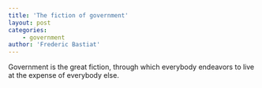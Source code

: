 ```yaml
---
title: 'The fiction of government'
layout: post
categories:
    - government
author: 'Frederic Bastiat'
---
```


Government is the great fiction, through which everybody endeavors to live at the expense of everybody else.